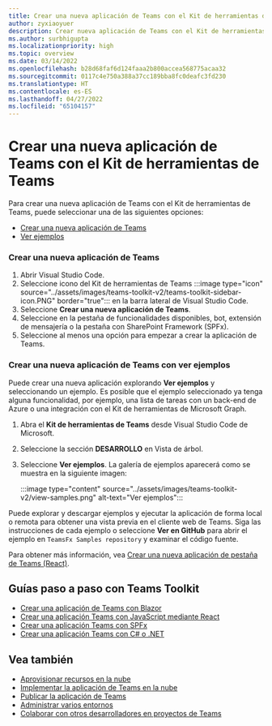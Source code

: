 ```yaml
---
title: Crear una nueva aplicación de Teams con el Kit de herramientas de Teams
author: zyxiaoyuer
description: Crear nueva aplicación de Teams con el Kit de herramientas de Teams
ms.author: surbhigupta
ms.localizationpriority: high
ms.topic: overview
ms.date: 03/14/2022
ms.openlocfilehash: b28d68faf6d124faaa2b800accea568775acaa32
ms.sourcegitcommit: 0117c4e750a388a37cc189bba8fc0deafc3fd230
ms.translationtype: HT
ms.contentlocale: es-ES
ms.lasthandoff: 04/27/2022
ms.locfileid: "65104157"
---
```

# <a name="create-a-new-teams-app-using-teams-toolkit"></a>Crear una nueva aplicación de Teams con el Kit de herramientas de Teams

Para crear una nueva aplicación de Teams con el Kit de herramientas de Teams, puede seleccionar una de las siguientes opciones:

* [Crear una nueva aplicación de Teams](create-new-project.md#create-a-new-teams-app)
* [Ver ejemplos](create-new-project.md#create-a-new-teams-app-using-view-samples)

### <a name="create-a-new-teams-app"></a>Crear una nueva aplicación de Teams

1. Abrir Visual Studio Code.
1. Seleccione icono del Kit de herramientas de Teams :::image type="icon" source="../assets/images/teams-toolkit-v2/teams-toolkit-sidebar-icon.PNG" border="true"::: en la barra lateral de Visual Studio Code.
1. Seleccione **Crear una nueva aplicación de Teams**.
1. Seleccione en la pestaña de funcionalidades disponibles, bot, extensión de mensajería o la pestaña con SharePoint Framework (SPFx). 
1. Seleccione al menos una opción para empezar a crear la aplicación de Teams.

### <a name="create-a-new-teams-app-using-view-samples"></a>Crear una nueva aplicación de Teams con ver ejemplos

Puede crear una nueva aplicación explorando **Ver ejemplos** y seleccionando un ejemplo. Es posible que el ejemplo seleccionado ya tenga alguna funcionalidad, por ejemplo, una lista de tareas con un back-end de Azure o una integración con el Kit de herramientas de Microsoft Graph.

 1. Abra el **Kit de herramientas de Teams** desde Visual Studio Code de Microsoft.
 1. Seleccione la sección **DESARROLLO** en Vista de árbol.
 1. Seleccione **Ver ejemplos**. La galería de ejemplos aparecerá como se muestra en la siguiente imagen:

    :::image type="content" source="../assets/images/teams-toolkit-v2/view-samples.png" alt-text="Ver ejemplos":::

Puede explorar y descargar ejemplos y ejecutar la aplicación de forma local o remota para obtener una vista previa en el cliente web de Teams. Siga las instrucciones de cada ejemplo o seleccione **Ver en GitHub** para abrir el ejemplo en `TeamsFx Samples repository` y examinar el código fuente.

Para obtener más información, vea [Crear una nueva aplicación de pestaña de Teams (React)](/microsoftteams/platform/sbs-gs-javascript?tabs=vscode%2Cvsc%2Cviscode%2Cvcode&tutorial-step=2).

## <a name="step-by-step-guides-using-teams-toolkit"></a>Guías paso a paso con Teams Toolkit

* [Crear una aplicación de Teams con Blazor](../sbs-gs-blazorupdate.yml)
* [Crear una aplicación Teams con JavaScript mediante React](../sbs-gs-javascript.yml)
* [Crear una aplicación Teams con SPFx](../sbs-gs-spfx.yml)
* [Crear una aplicación Teams con C# o .NET](../sbs-gs-csharp.yml)

## <a name="see-also"></a>Vea también

* [Aprovisionar recursos en la nube](provision.md)
* [Implementar la aplicación de Teams en la nube](deploy.md)
* [Publicar la aplicación de Teams](TeamsFx-collaboration.md)
* [Administrar varios entornos](TeamsFx-multi-env.md)
* [Colaborar con otros desarrolladores en proyectos de Teams](TeamsFx-collaboration.md)